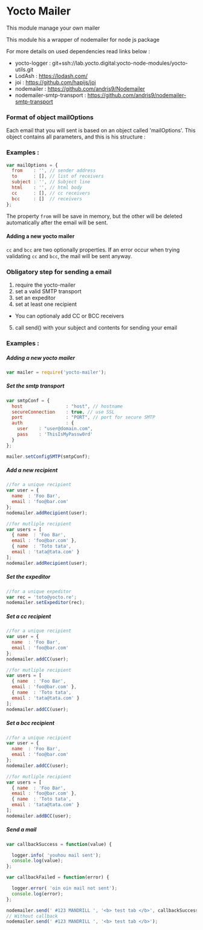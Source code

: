 # Yocto Mailer

This module manage your own mailer

This module his a wrapper of nodemailer for node js package

For more details on used dependencies read links below :
- yocto-logger : git+ssh://lab.yocto.digital:yocto-node-modules/yocto-utils.git
- LodAsh : https://lodash.com/
- joi : https://github.com/hapijs/joi
- nodemailer : https://github.com/andris9/Nodemailer
- nodemailer-smtp-transport : https://github.com/andris9/nodemailer-smtp-transport


### Format of object mailOptions

Each email that you will sent is based on an object called 'mailOptions'.
This object contains all parameters, and this is his structure :

### Examples :

``` javascript
var mailOptions = {
  from    : '', // sender address
  to      : [], // list of receivers
  subject : '', // Subject line
  html    : '', // html body
  cc      : [], // cc receivers
  bcc     : []  // receivers
};
```


The property `from` will be save in memory, but the other will be deleted automatically after the email will be sent.

#### Adding a new yocto mailer

`cc` and `bcc` are two optionally properties. If an error occur when trying validating `cc` and `bcc`, the mail will be sent anyway.

### Obligatory step for sending a email

1. require the yocto-mailer
2. set a valid SMTP transport
3. set an expeditor
4. set at least one recipient
 * You can optionaly add CC or BCC receivers
5. call send() with your subject and contents for sending your email


### Examples :


##### Adding a new yocto mailer

```javascript
var mailer = require('yocto-mailer');
```


##### Set the smtp transport

```javascript
var smtpConf = {
  host                : "host", // hostname
  secureConnection    : true, // use SSL
  port                : "PORT", // port for secure SMTP
  auth                : {
    user    : "user@domain.com",
    pass    : 'ThisIsMyPassw0rd'
  }
};

mailer.setConfigSMTP(smtpConf);
```

##### Add a new recipient

```javascript
//for a unique recipient
var user = {
  name  : 'Foo Bar',
  email : 'foo@bar.com'
};
nodemailer.addRecipient(user);

//for mutliple recipient
var users = [
  { name  : 'Foo Bar',
  email : 'foo@bar.com' },
  { name  : 'Toto tata',
  email : 'tata@tata.com' }
];
nodemailer.addRecipient(user);
```

##### Set the expeditor

```javascript
//for a unique expeditor
var rec = 'toto@yocto.re';
nodemailer.setExpeditor(rec);
```

##### Set a cc recipient

```javascript
//for a unique recipient
var user = {
  name  : 'Foo Bar',
  email : 'foo@bar.com'
};
nodemailer.addCC(user);

//for mutliple recipient
var users = [
  { name  : 'Foo Bar',
  email : 'foo@bar.com' },
  { name  : 'Toto tata',
  email : 'tata@tata.com' }
];
nodemailer.addCC(user);
```

##### Set a bcc recipient
```javascript
//for a unique recipient
var user = {
  name  : 'Foo Bar',
  email : 'foo@bar.com'
};
nodemailer.addCC(user);

//for mutliple recipient
var users = [
  { name  : 'Foo Bar',
  email : 'foo@bar.com' },
  { name  : 'Toto tata',
  email : 'tata@tata.com' }
];
nodemailer.addBCC(user);
```


##### Send a mail

```javascript
var callbackSuccess = function(value) {

  logger.info( 'youhou mail sent');
  console.log(value);
};

var callbackFailed = function(error) {

  logger.error( 'oin oin mail not sent');
  console.log(error);
};

nodemailer.send(' #123 MANDRILL ', '<b> test tab </b>', callbackSuccess, callbackFailed);
// Without callback
nodemailer.send(' #123 MANDRILL ', '<b> test tab </b>');
```
